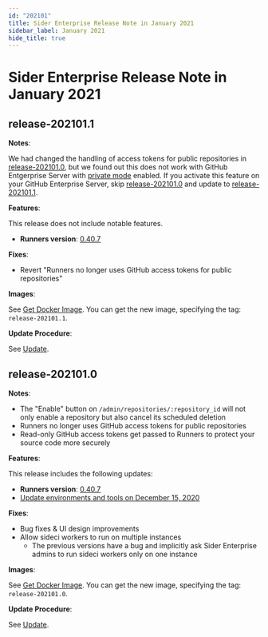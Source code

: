 ```yaml
---
id: "202101"
title: Sider Enterprise Release Note in January 2021
sidebar_label: January 2021
hide_title: true
---
```


# Sider Enterprise Release Note in January 2021

## release-202101.1

**Notes**:

We had changed the handling of access tokens for public repositories in [release-202101.0](#release-2021010), but we found out this does not work with GitHub Entgerprise Server with [private mode](https://docs.github.com/en/enterprise-server@3.0/admin/configuration/enabling-private-mode) enabled. If you activate this feature on your GitHub Enterprise Server, skip [release-202101.0](#release-2021010) and update to [release-202101.1](#release-2021011).

**Features**:

This release does not include notable features.

- **Runners version**: [0.40.7](https://github.com/sider/runners/releases/tag/0.40.7)

**Fixes**:

- Revert "Runners no longer uses GitHub access tokens for public repositories"

**Images**:

See [Get Docker Image](../installation.md#get-docker-image). You can get the new image, specifying the tag: `release-202101.1`.

**Update Procedure**:

See [Update](../updating.md).

## release-202101.0

**Notes**:

- The "Enable" button on `/admin/repositories/:repository_id` will not only enable a repository but also cancel its scheduled deletion
- Runners no longer uses GitHub access tokens for public repositories
- Read-only GitHub access tokens get passed to Runners to protect your source code more securely

**Features**:

This release includes the following updates:

- **Runners version**: [0.40.7](https://github.com/sider/runners/releases/tag/0.40.7)
- [Update environments and tools on December 15, 2020](../../news/2020.md#update-environments-and-tools-on-december-15-2020)

**Fixes**:

- Bug fixes & UI design improvements
- Allow sideci workers to run on multiple instances
  - The previous versions have a bug and implicitly ask Sider Enterprise admins to run sideci workers only on one instance

**Images**:

See [Get Docker Image](../installation.md#get-docker-image). You can get the new image, specifying the tag: `release-202101.0`.

**Update Procedure**:

See [Update](../updating.md).
